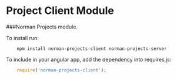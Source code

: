 Project Client Module
=====
###Norman Projects module.

To install run:
```
	npm install norman-projects-client norman-projects-server
```

To include in your angular app, add the dependency into requires.js:
```js
	require('norman-projects-client');
```
